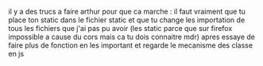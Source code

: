 il y a des trucs a faire arthur pour que ca marche :
il faut vraiment que tu place ton static dans le fichier static et que tu change les importation de tous les fichiers que j'ai pas pu avoir (les static parce que sur firefox impossible a cause du cors mais ca tu dois connaitre mdr)
apres essaye de faire plus de fonction en les important et regarde le mecanisme des classe en js
